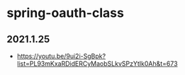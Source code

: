 # spring-oauth-class

## 2021.1.25
* https://youtu.be/9ui2i-SgBpk?list=PL93mKxaRDidERCyMaobSLkvSPzYtIk0Ah&t=673
